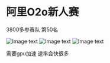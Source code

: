 # 阿里O2o新人赛

3800多参赛队 第50名

![Image text](https://github.com/naginoasukara/Data-mining/blob/master/image/1.png)
![Image text](https://github.com/naginoasukara/Data-mining/tree/master/image/2.png)
![Image text](https://github.com/naginoasukara/Data-mining/tree/master/image/3.png)

需要gpu加速 速率会快很多
